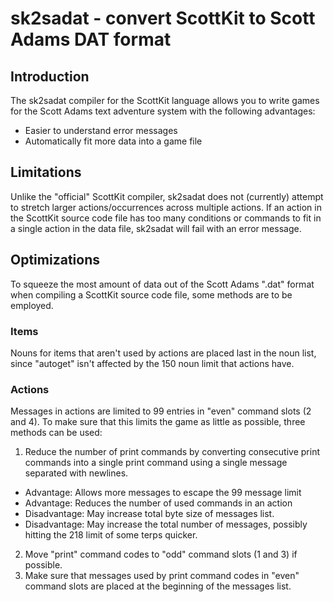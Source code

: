 # sk2sadat - convert ScottKit to Scott Adams DAT format

## Introduction

The sk2sadat compiler for the ScottKit language allows you to write games for the Scott Adams text adventure system with the following advantages:

* Easier to understand error messages
* Automatically fit more data into a game file

## Limitations

Unlike the "official" ScottKit compiler, sk2sadat does not (currently) attempt to stretch larger actions/occurrences across multiple actions. If an action in the ScottKit source code file has too many conditions or commands to fit in a single action in the data file, sk2sadat will fail with an error message.

## Optimizations

To squeeze the most amount of data out of the Scott Adams ".dat" format when compiling a ScottKit source code file, some methods are to be employed.

### Items

Nouns for items that aren't used by actions are placed last in the noun list, since "autoget" isn't affected by the 150 noun limit that actions have.

### Actions

Messages in actions are limited to 99 entries in "even" command slots (2 and 4). To make sure that this limits the game as little as possible, three methods can be used:

1. Reduce the number of print commands by converting consecutive print commands into a single print command using a single message separated with newlines.
  + Advantage: Allows more messages to escape the 99 message limit
  + Advantage: Reduces the number of used commands in an action
  + Disadvantage: May increase total byte size of messages list.
  + Disadvantage: May increase the total number of messages, possibly hitting the 218 limit of some terps quicker.
2. Move "print" command codes to "odd" command slots (1 and 3) if possible.
3. Make sure that messages used by print command codes in "even" command slots are placed at the beginning of the messages list.
